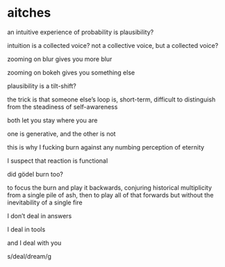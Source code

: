 # aitches

an intuitive experience of probability is plausibility?

intuition is a collected voice? not a collective voice, but a collected voice?

zooming on blur gives you more blur

zooming on bokeh gives you something else

plausibility is a tilt-shift?

the trick is that someone else’s loop is, short-term, difficult to distinguish from the steadiness of self-awareness

both let you stay where you are

one is generative, and the other is not

this is why I fucking burn against any numbing perception of eternity

I suspect that reaction is functional

did gödel burn too?

to focus the burn and play it backwards, conjuring historical multiplicity from a single pile of ash, then to play all of that forwards but without the inevitability of a single fire

I don’t deal in answers

I deal in tools

and I deal with you

s/deal/dream/g
